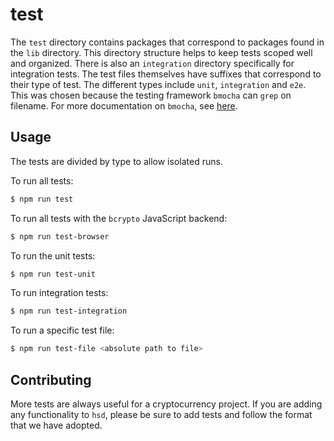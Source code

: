 # test

The `test` directory contains packages that correspond to
packages found in the `lib` directory. This directory
structure helps to keep tests scoped well and organized.
There is also an `integration` directory specifically for
integration tests. The test files themselves have suffixes
that correspond to their type of test. The different
types include `unit`, `integration` and `e2e`. This was
chosen because the testing framework `bmocha` can `grep`
on filename. For more documentation on `bmocha`, see
[here](https://github.com/bcoin-org/bmocha).

## Usage

The tests are divided by type to allow isolated runs.

To run all tests:
```bash
$ npm run test
```

To run all tests with the `bcrypto` JavaScript backend:
```bash
$ npm run test-browser
```

To run the unit tests:
```bash
$ npm run test-unit
```

To run integration tests:
```bash
$ npm run test-integration
```

To run a specific test file:
```bash
$ npm run test-file <absolute path to file>
```

## Contributing

More tests are always useful for a cryptocurrency project.
If you are adding any functionality to `hsd`, please
be sure to add tests and follow the format that we have
adopted.
